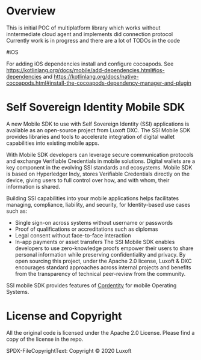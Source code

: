 # Overview 
This is initial POC of multiplatform library which works without inntermediate cloud agent and implements did connection protocol
Currently work is in progress and there are a lot of TODOs in the code 

#iOS

For adding iOS dependencies install and configure cocoapods.
See 
https://kotlinlang.org/docs/mobile/add-dependencies.html#ios-dependencies
and 
https://kotlinlang.org/docs/native-cocoapods.html#install-the-cocoapods-dependency-manager-and-plugin

# Self Sovereign Identity Mobile SDK
A new Mobile SDK to use with Self Sovereign Identity (SSI) applications is available as an open-source project from Luxoft DXC. The SSI Mobile SDK provides libraries and tools to accelerate integration of digital wallet capabilities into existing mobile apps.

With Mobile SDK developers can leverage secure communication protocols and exchange Verifiable Credentials in mobile solutions.
Digital wallets are a key component in the evolving SSI standards and ecosystems. Mobile SDK is based on Hyperledger Indy, stores Verifiable Credentials directly on the device, giving users to full control over how, and with whom, their information is shared.

Building SSI capabilities into your mobile applications helps facilitates managing, compliance, liability, and security, for Identity-based use cases such as:
* Single sign-on across systems without username or passwords
* Proof of qualifications or accreditations such as diplomas
* Legal consent without face-to-face interaction
* In-app payments or asset transfers
The SSI Mobile SDK enables developers to use zero-knowledge proofs empower their users to share personal information while preserving confidentiality and privacy.
By open sourcing this project, under the Apache 2.0 license, Luxoft & DXC encourages standard approaches across internal projects and benefits from the transparency of technical peer-review from the community.

SSI mobile SDK provides features of [Cordentity](https://github.com/hyperledger-labs/cordentity) for mobile Operating Systems.

# License and Copyright
All the original code is licensed under the Apache 2.0 License. Please find a copy of the license in the repo.

SPDX-FileCopyrightText: Copyright © 2020 Luxoft

